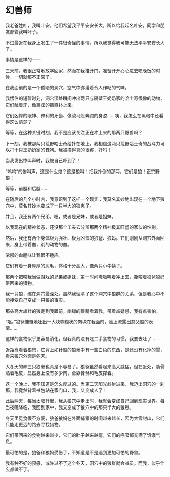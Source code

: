 # 幻兽师

我老爸姓叶，我叫叶安，他们希望我平平安安长大，所以给我起名叶安，同学和朋友都管我叫叶子。 

不过最近在我身上发生了一件很奇怪的事情，所以我觉得我可能无法平平安安长大了。 

事情是这样的—— 

三天前，我很正常地放学回家，然而在我推开门，准备开开心心进去吃晚饭的时候，一切就都不正常了。 

在我面前的是一个昏暗的洞穴，空气中弥漫着令人作呕的气味。 

我愣住的短暂时刻，洞穴深处瞬间冲出两只与隔壁王奶奶家的哈士奇很像的动物，它们龇着牙，像离弦的箭直扑上来。 

它们凶悍的眼神、锋利的牙齿、像骏马般奔跑的身姿……咦，我怎么在黑暗中还看得这么清楚？ 

等等，在这种关键时刻，我不是应该关注正在冲上来的那两只野兽吗？ 

下一刻，我被那两只荒野哈士奇给扑在地上。我相信这两只荒野哈士奇的战斗力可以打十只王奶奶家的蠢狗。我被撞得真的很疼，好吗！ 

当我发出惨叫声时，我被自己吓到了！ 

“呜呜”的惨叫声，这是什么鬼？这是狼叫！把我扑倒的那两，它们是狼！正宗野狼！ 

等等，前腿和后腿…… 

在随后的几个小时内，我意识到了这样一个现实：我莫名其妙地出现在一个地下狼穴中，莫名其妙地变成了一只半大的狼崽子。 

并且，我还有两个兄弟，嗯，或者是兄妹，或者是姐妹。 

以我现在的精神状态，还没那个工夫去分辨那两个精神极其旺盛的家伙的性别。 

然后，我还有两个身体极为强壮、极为凶悍的狼爸、狼妈。它们刚刚从洞穴外面回来，身上带着血，别的动物的血。 

浓郁的血腥味让我很不适应。 

它们有着一身厚厚的灰毛，体格十分高大，像两只小牛犊子。 

那两个把咬我当做游戏的兄弟或姐妹，第一时间嗷嗷叫着冲上去，撕咬着狼爸狼妈带回来的猎物。 

我一只狼，缩在洞穴最深处。虽然我理清了这个洞穴中狼群的关系，但是我心中不能接受自己变成一只狼的事实。 

那头高大雄壮的狼走到我跟前，幽绿的眼睛看着我，带着点疑惑，我有点害怕。 

“呕。”狼爸慷慨地吐出一大块糊糊状的肉块在我面前，脸上流露出慈父般的表情…… 

这样的食物似乎更容易消化，但我真的没有吃二手食物的习惯，我要去吐了…… 

近距离看着狼爸，它背上如针般的狼毫中有一些白色的东西，是还没有化掉的雪，看来狼穴外面是冬天。 

大冬天的养三只狼崽也真是不容易了。狼爸虽然看起来高大威猛，但在近处，肋骨贴着毛皮，显然身上没有多少肉，全靠骨骼和毛皮撑着。 

这一个晚上，我不知道是怎么度过的。当第二天阳光斜射进来，我迈出洞穴的一刹那，我竟然背着书包站在家门口，我，又变成人了！ 

此后两天，每当太阳升起，我从狼穴中走出时，我就会变成自己回到现实世界。每当夜晚降临，我回到家中，我又变成了狼穴中的那只半大的狼崽。 

冬天里觅食很不方便，狼爸狼妈在外面捕猎的时间越来越长，因为大雪封山，它们只能走更远的路去寻找猎物。 

它们带回来的食物越来越少，它们的肚子越来越瘪，它们的呼吸都充满了饥饿气息。 

最可怕的是，狼爸和狼妈受伤了，不知道是不是遇到更加可怕的野兽。 

我有种不好的预感，或许过不了这个冬天，洞穴中的狼群就会减员。而我，似乎什么都做不了。